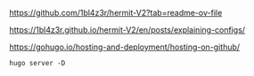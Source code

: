 https://github.com/1bl4z3r/hermit-V2?tab=readme-ov-file


https://1bl4z3r.github.io/hermit-V2/en/posts/explaining-configs/



https://gohugo.io/hosting-and-deployment/hosting-on-github/




`hugo server -D`
